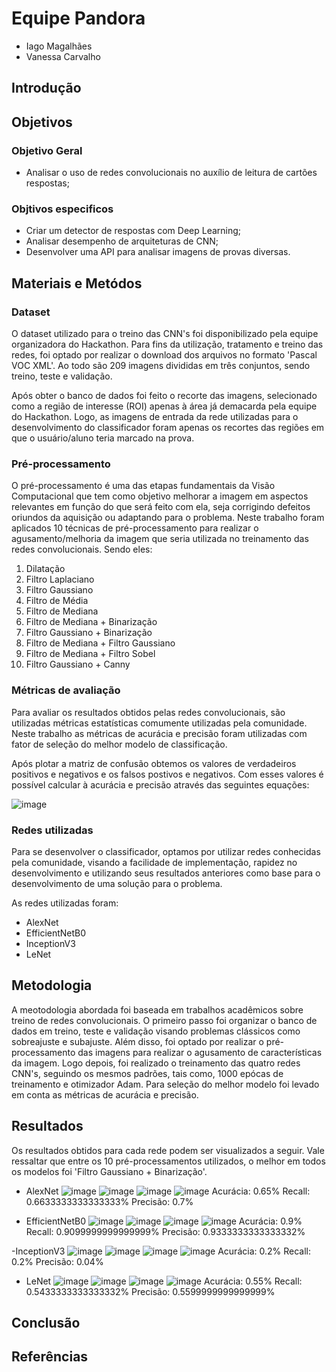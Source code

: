 # Equipe Pandora
- Iago Magalhães
- Vanessa Carvalho

## Introdução


## Objetivos
### Objetivo Geral
- Analisar o uso de redes convolucionais no auxílio de leitura de cartões respostas;
### Objtivos especificos
- Criar um detector de respostas com Deep Learning;
- Analisar desempenho de arquiteturas de CNN;
- Desenvolver uma API para analisar imagens de provas diversas.

## Materiais e Metódos
### Dataset
O dataset utilizado para o treino das CNN's foi disponibilizado pela equipe organizadora do Hackathon. Para fins da utilização, tratamento e treino das redes, foi optado por realizar o download dos arquivos no formato 'Pascal VOC XML'. Ao todo são 209 imagens divididas em três conjuntos, sendo treino, teste e validação.

Após obter o banco de dados foi feito o recorte das imagens, selecionado como a região de interesse (ROI) apenas à área já demacarda pela equipe do Hackathon. Logo, as imagens de entrada da rede utilizadas para o desenvolvimento do classificador foram apenas os recortes das regiões em que o usuário/aluno teria marcado na prova.

### Pré-processamento
O pré-processamento é uma das etapas fundamentais da Visão Computacional que tem como objetivo melhorar a imagem em aspectos relevantes em função do que será feito com ela, seja corrigindo defeitos oriundos da aquisição ou adaptando para o problema. Neste trabalho foram aplicados 10 técnicas de pré-processamento para realizar o agusamento/melhoria da imagem que seria utilizada no treinamento das redes convolucionais. Sendo eles:
1. Dilatação
2. Filtro Laplaciano
3. Filtro Gaussiano
4. Filtro de Média
5. Filtro de Mediana
6. Filtro de Mediana + Binarização
7. Filtro Gaussiano + Binarização
8. Filtro de Mediana + Filtro Gaussiano
9. Filtro de Mediana + Filtro Sobel
10. Filtro Gaussiano + Canny

### Métricas de avaliação
Para avaliar os resultados obtidos pelas redes convolucionais, são utilizadas métricas estatísticas comumente utilizadas pela comunidade. Neste trabalho as métricas de acurácia e precisão foram utilizadas com fator de seleção do melhor modelo de classificação.

Após plotar a matriz de confusão obtemos os valores de verdadeiros positivos e negativos e os falsos postivos e negativos. Com esses valores é possível calcular à acurácia e precisão através das seguintes equações:

![image](https://github.com/IagoMagalhaes23/Pandora/assets/65053026/8bbe0f13-2709-4e41-8449-8a96859654c1)

### Redes utilizadas
Para se desenvolver o classificador, optamos por utilizar redes conhecidas pela comunidade, visando a facilidade de implementação, rapidez no desenvolvimento e utilizando seus resultados anteriores como base para o desenvolvimento de uma solução para o problema.

As redes utilizadas foram:
- AlexNet
- EfficientNetB0
- InceptionV3
- LeNet

## Metodologia
A meotodologia abordada foi baseada em trabalhos acadêmicos sobre treino de redes convolucionais. O primeiro passo foi organizar o banco de dados em treino, teste e validação visando problemas clássicos como sobreajuste e subajuste. Além disso, foi optado por realizar o pré-processamento das imagens para realizar o agusamento de características da imagem. Logo depois, foi realizado o treinamento das quatro redes CNN's, seguindo os mesmos padrões, tais como, 1000 epócas de treinamento e otimizador Adam.
Para seleção do melhor modelo foi levado em conta as métricas de acurácia e precisão.

## Resultados
Os resultados obtidos para cada rede podem ser visualizados a seguir. Vale ressaltar que entre os 10 pré-processamentos utilizados, o melhor em todos os modelos foi 'Filtro Gaussiano + Binarização'.

- AlexNet
  ![image](https://github.com/IagoMagalhaes23/Pandora/assets/65053026/d77bc69b-21b6-4d19-b69a-0af213ab1fc1)
  ![image](https://github.com/IagoMagalhaes23/Pandora/assets/65053026/3dcd9574-a717-48fd-9240-46a338591888)
  ![image](https://github.com/IagoMagalhaes23/Pandora/assets/65053026/62b95f74-d941-44fa-84c6-bb7c713feda8)
  ![image](https://github.com/IagoMagalhaes23/Pandora/assets/65053026/815f0c2e-b3c9-48bb-b57e-cee770c62066)
  Acurácia: 0.65%
  Recall: 0.6633333333333333%
  Precisão: 0.7%
  
- EfficientNetB0
  ![image](https://github.com/IagoMagalhaes23/Pandora/assets/65053026/f02ddef0-5ef8-4dd8-9840-033de2330b00)
  ![image](https://github.com/IagoMagalhaes23/Pandora/assets/65053026/f5e9cb58-73d6-4731-bd36-3bd05708280a)
  ![image](https://github.com/IagoMagalhaes23/Pandora/assets/65053026/50d173d7-8ad7-4982-a653-8931b60f3617)
  ![image](https://github.com/IagoMagalhaes23/Pandora/assets/65053026/fc356d7a-838f-4957-b883-a4e0f930c663)
  Acurácia: 0.9%
  Recall: 0.9099999999999999%
  Precisão: 0.9333333333333332%

-InceptionV3
  ![image](https://github.com/IagoMagalhaes23/Pandora/assets/65053026/ab821541-96dd-48ef-a3ba-f6f27ff28917)
  ![image](https://github.com/IagoMagalhaes23/Pandora/assets/65053026/69fb17cc-7f0c-4f49-a93d-17984a997c7a)
  ![image](https://github.com/IagoMagalhaes23/Pandora/assets/65053026/9e46f4e0-3d56-4311-92e2-9ae51d03a5b3)
  ![image](https://github.com/IagoMagalhaes23/Pandora/assets/65053026/b0525a88-e412-4474-8c99-f96d5d4cf15e)
  Acurácia: 0.2%
  Recall: 0.2%
  Precisão: 0.04%

- LeNet
  ![image](https://github.com/IagoMagalhaes23/Pandora/assets/65053026/e2b3a6e5-6eca-4f3b-b6ce-0fb63d692220)
  ![image](https://github.com/IagoMagalhaes23/Pandora/assets/65053026/0917cd7a-30b8-4c4f-81c5-c48a4cbae889)
  ![image](https://github.com/IagoMagalhaes23/Pandora/assets/65053026/a1fea653-af16-4da1-a3dc-6cb3cd73fd2a)
  ![image](https://github.com/IagoMagalhaes23/Pandora/assets/65053026/7048c224-1145-4abf-87ef-9a0413666972)
  Acurácia: 0.55%
  Recall: 0.5433333333333332%
  Precisão: 0.5599999999999999%

## Conclusão

## Referências
